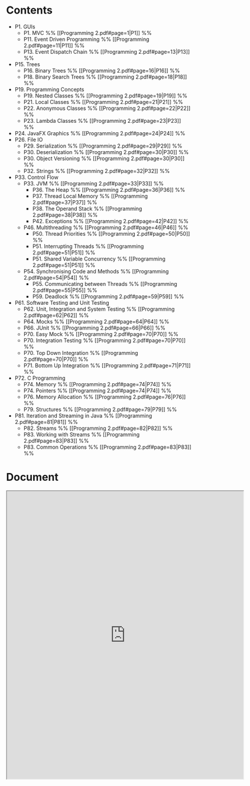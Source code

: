 
# Contents

- P1. GUIs
    - P1. MVC %% [[Programming 2.pdf#page=1|P1]] %%
    - P11. Event Driven Programming %% [[Programming 2.pdf#page=11|P11]] %%
    - P13. Event Dispatch Chain %% [[Programming 2.pdf#page=13|P13]] %%
- P15. Trees
    - P16. Binary Trees %% [[Programming 2.pdf#page=16|P16]] %%
    - P18. Binary Search Trees %% [[Programming 2.pdf#page=18|P18]] %%
- P19. Programming Concepts
    - P19. Nested Classes %% [[Programming 2.pdf#page=19|P19]] %%
    - P21. Local Classes %% [[Programming 2.pdf#page=21|P21]] %%
    - P22. Anonymous Classes %% [[Programming 2.pdf#page=22|P22]] %%
    - P23. Lambda Classes %% [[Programming 2.pdf#page=23|P23]] %%
- P24. JavaFX Graphics %% [[Programming 2.pdf#page=24|P24]] %%
- P26. File IO
    - P29. Serialization %% [[Programming 2.pdf#page=29|P29]] %%
    - P30. Deserialization %% [[Programming 2.pdf#page=30|P30]] %%
    - P30. Object Versioning %% [[Programming 2.pdf#page=30|P30]] %%
    - P32. Strings %% [[Programming 2.pdf#page=32|P32]] %%
- P33. Control Flow 
    - P33. JVM %% [[Programming 2.pdf#page=33|P33]] %%
        - P36. The Heap %% [[Programming 2.pdf#page=36|P36]] %%
        - P37. Thread Local Memory %% [[Programming 2.pdf#page=37|P37]] %%
        - P38. The Operand Stack %% [[Programming 2.pdf#page=38|P38]] %%
        - P42. Exceptions %% [[Programming 2.pdf#page=42|P42]] %%
    - P46. Multithreading %% [[Programming 2.pdf#page=46|P46]] %%
        - P50. Thread Priorities %% [[Programming 2.pdf#page=50|P50]] %%
        - P51. Interrupting Threads %% [[Programming 2.pdf#page=51|P51]] %%
        - P51. Shared Variable Concurrency %% [[Programming 2.pdf#page=51|P51]] %%
    - P54. Synchronising Code and Methods %% [[Programming 2.pdf#page=54|P54]] %%
        - P55. Communicating between Threads %% [[Programming 2.pdf#page=55|P55]] %%
        - P59. Deadlock %% [[Programming 2.pdf#page=59|P59]] %%
- P61. Software Testing and Unit Testing
    - P62. Unit, Integration and System Testing %% [[Programming 2.pdf#page=62|P62]] %%
    - P64. Mocks %% [[Programming 2.pdf#page=64|P64]] %%
    - P66. JUnit %% [[Programming 2.pdf#page=66|P66]] %%
    - P70. Easy Mock %% [[Programming 2.pdf#page=70|P70]] %%
    - P70. Integration Testing %% [[Programming 2.pdf#page=70|P70]] %%
    - P70. Top Down Integration %% [[Programming 2.pdf#page=70|P70]] %%
    - P71. Bottom Up Integration %% [[Programming 2.pdf#page=71|P71]] %%
- P72. C Programming
    - P74. Memory %% [[Programming 2.pdf#page=74|P74]] %%
    - P74. Pointers %% [[Programming 2.pdf#page=74|P74]] %%
    - P76. Memory Allocation %% [[Programming 2.pdf#page=76|P76]] %%
    - P79. Structures %% [[Programming 2.pdf#page=79|P79]] %%
- P81. Iteration and Streaming in Java %% [[Programming 2.pdf#page=81|P81]] %%
	- P82. Streams %% [[Programming 2.pdf#page=82|P82]] %%
	- P83. Working with Streams %% [[Programming 2.pdf#page=83|P83]] %%
	- P83. Common Operations %% [[Programming 2.pdf#page=83|P83]] %%

# Document

<iframe src="https://drive.google.com/file/d/1rSpRR5Vt0rd8ye1Wa8V5l5iRgOTQBnlR/preview" width="640" height="780" allow="autoplay"></iframe>
